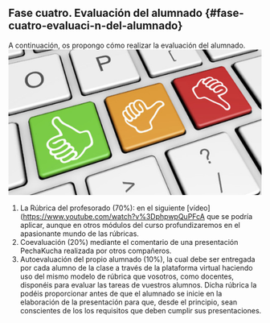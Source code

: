 ## Fase cuatro. Evaluación del alumnado {#fase-cuatro-evaluaci-n-del-alumnado}

A continuación, os propongo cómo realizar la evaluación del alumnado.![645-evaluacion-de-proveedor-607x348.jpg](/images/image45.jpg)

1.  La Rúbrica del profesorado (70%): en el siguiente [vídeo](https://www.youtube.com/watch?v%3DphpwpQuPFcA que se podría aplicar, aunque en otros módulos del curso profundizaremos en el apasionante mundo de las rúbricas.
2.  Coevaluación (20%) mediante el comentario de una presentación PechaKucha realizada por otros compañeros.
3.  Autoevaluación del propio alumnado (10%), la cual debe ser entregada por cada alumno de la clase a través de la plataforma virtual haciendo uso del mismo modelo de rúbrica que vosotros, como docentes, disponéis para evaluar las tareas de vuestros alumnos. Dicha rúbrica la podéis proporcionar antes de que el alumnado se inicie en la elaboración de la presentación para que, desde el principio,  sean conscientes de los los requisitos que deben cumplir sus presentaciones.